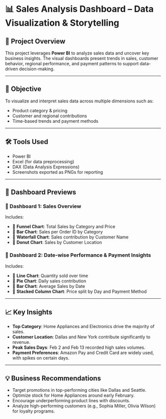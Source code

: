 # 📊 Sales Analysis Dashboard – Data Visualization & Storytelling

## 📝 Project Overview
This project leverages **Power BI** to analyze sales data and uncover key business insights. The visual dashboards present trends in sales, customer behavior, regional performance, and payment patterns to support data-driven decision-making.

---

## 🎯 Objective
To visualize and interpret sales data across multiple dimensions such as:
- Product category & pricing
- Customer and regional contributions
- Time-based trends and payment methods

---

## 🛠️ Tools Used
- Power BI
- Excel (for data preprocessing)
- DAX (Data Analysis Expressions)
- Screenshots exported as PNGs for reporting

---

## 📁 Dashboard Previews

### 📌 Dashboard 1: **Sales Overview**
Includes:
- 🔹 **Funnel Chart**: Total Sales by Category and Price
- 🔹 **Bar Chart**: Sales per Order ID by Category
- 🔹 **Waterfall Chart**: Sales contribution by Customer Name
- 🔹 **Donut Chart**: Sales by Customer Location

### 📌 Dashboard 2: **Date-wise Performance & Payment Insights**
Includes:
- 🔸 **Line Chart**: Quantity sold over time
- 🔸 **Pie Chart**: Daily sales contribution
- 🔸 **Bar Chart**: Average Sales by Date
- 🔸 **Stacked Column Chart**: Price split by Day and Payment Method

---

## 📈 Key Insights
- **Top Category**: Home Appliances and Electronics drive the majority of sales.
- **Customer Location**: Dallas and New York contribute significantly to revenue.
- **Peak Sales Days**: Feb 2 and Feb 13 recorded high sales volumes.
- **Payment Preferences**: Amazon Pay and Credit Card are widely used, with spikes on certain days.

---

## 💡 Business Recommendations
- Target promotions in top-performing cities like Dallas and Seattle.
- Optimize stock for Home Appliances around early February.
- Encourage underperforming product lines with discounts.
- Analyze high-performing customers (e.g., Sophia Miller, Olivia Wilson) for loyalty programs.


